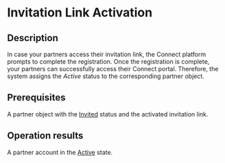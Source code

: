 # Invitation Link Activation
## Description
In case your partners access their invitation link, the Connect platform prompts to complete the registration. Once the registration is complete, your partners can successfully access their Connect portal. Therefore, the system assigns the *Active* status to the corresponding partner object. 
## Prerequisites
A partner object with the [Invited](s-a-invited.html) status and the activated invitation link.
## Operation results
A partner account in the [Active](s-b-active.html) state.